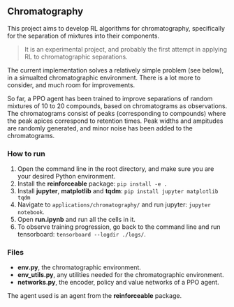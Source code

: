 ## Chromatography

This project aims to develop RL algorithms for chromatography, specifically for the separation of mixtures into their components.

> It is an experimental project, and probably the first attempt in applying RL to chromatographic separations.

The current implementation solves a relatively simple problem (see below), in a simualted chromatographic environment. There is a lot more to consider, and much room for improvements. 

So far, a PPO agent has been trained to improve separations of random mixtures of 10 to 20 compounds, based on chromatograms as observations. The chromatograms consist of peaks (corresponding to compounds) where the peak apices correspond to retention times. Peak widths and ampitudes are randomly generated, and minor noise has been added to the chromatograms.

### How to run

1. Open the command line in the root directory, and make sure you are your desired Python environment.
2. Install the **reinforceable** package: `pip install -e .`
3. Install **jupyter**, **matplotlib** and **tqdm**: `pip install jupyter matplotlib tqdm`
4. Navigate to `applications/chromatography/` and run jupyter: `jupyter notebook`.
5. Open **run.ipynb** and run all the cells in it.
6. To observe training progression, go back to the command line and run tensorboard: `tensorboard --logdir ./logs/`.

### Files

- **env.py**, the chromatographic environment.
- **env_utils.py**, any utilities needed for the chromatographic environment.
- **networks.py**, the encoder, policy and value networks of a PPO agent.

The agent used is an agent from the **reinforceable** package.

